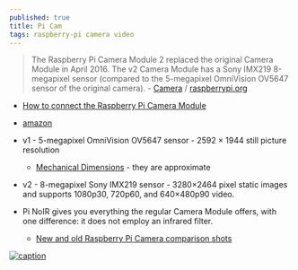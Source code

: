 ```yaml
---
published: true
title: Pi Cam
tags: raspberry-pi camera video
---
```

> The Raspberry Pi Camera Module 2 replaced the original Camera Module in April 2016. The v2 Camera Module has a Sony IMX219 8-megapixel sensor (compared to the 5-megapixel OmniVision OV5647 sensor of the original camera). - [Camera](https://www.raspberrypi.org/documentation/accessories/camera.html) / [raspberrypi.org](https://www.raspberrypi.org/products/camera-module-v2/)

- [How to connect the Raspberry Pi Camera Module](https://www.techcoil.com/blog/connect-raspberry-pi-camera-module-raspberry-pi-2-raspberry-pi-3/)
- [amazon](https://www.amazon.fr/gp/product/B07KSZW251/ref=ppx_yo_dt_b_asin_title_o00_s00?ie=UTF8&psc=1)
- v1 - 5-megapixel OmniVision OV5647 sensor - 2592 × 1944 still picture resolution
	- [Mechanical Dimensions](https://www.raspberrypi-spy.co.uk/2013/05/pi-camera-module-mechanical-dimensions/) - they are approximate
- v2 - 8-megapixel Sony IMX219 sensor - 3280×2464 pixel static images and supports 1080p30, 720p60, and 640×480p90 video.

- Pi NoIR gives you everything the regular Camera Module offers, with one difference: it does not employ an infrared filter. 
	- [New and old Raspberry Pi Camera comparison shots](https://raspi.tv/2016/new-and-old-raspberry-pi-camera-comparison-shots-1-3-2-1-noir)

[ ![caption](https://elinux.org/images/thumb/a/a7/RPiCam.jpg/600px-RPiCam.jpg)](https://elinux.org/Rpi_Camera_Module)